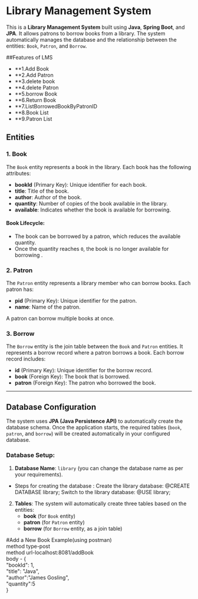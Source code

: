 # Library Management System

This is a **Library Management System** built using **Java**, **Spring Boot**, and **JPA**. It allows patrons to borrow books from a library. The system automatically manages the database and the relationship between the entities: `Book`, `Patron`, and `Borrow`.

##Features of LMS  <br>
- **1.Add Book <br>
- **2.Add Patron  <br>
- **3.delete book  <br>
- **4.delete Patron  <br>
- **5.borrow Book  <br>
- **6.Return Book  <br>
- **7.ListBorrowedBookByPatronID  <br>
- **8.Book List  <br>
- **9.Patron List <br>

## Entities

### 1. **Book**
The `Book` entity represents a book in the library. Each book has the following attributes:
- **bookId** (Primary Key): Unique identifier for each book.
- **title**: Title of the book.
- **author**: Author of the book.
- **quantity**: Number of copies of the book available in the library.
- **available**: Indicates whether the book is available for borrowing.

#### Book Lifecycle:
- The book can be borrowed by a patron, which reduces the available quantity.
- Once the quantity reaches `0`, the book is no longer available for borrowing .

### 2. **Patron**
The `Patron` entity represents a library member who can borrow books. Each patron has:
- **pid** (Primary Key): Unique identifier for the patron.
- **name**: Name of the patron.

A patron can borrow multiple books at once.

### 3. **Borrow**
The `Borrow` entity is the join table between the `Book` and `Patron` entities. It represents a borrow record where a patron borrows a book. Each borrow record includes:
- **id** (Primary Key): Unique identifier for the borrow record.
- **book** (Foreign Key): The book that is borrowed.
- **patron** (Foreign Key): The patron who borrowed the book.

---

## Database Configuration

The system uses **JPA (Java Persistence API)** to automatically create the database schema. Once the application starts, the required tables (`book`, `patron`, and `borrow`) will be created automatically in your configured database.

### Database Setup:

1. **Database Name**: `library` (you can change the database name as per your requirements).
* Steps for creating the database :
Create the library database:
@CREATE DATABASE library;
Switch to the library database:
@USE library;

2. **Tables**: The system will automatically create three tables based on the entities: 
    - **book** (for `Book` entity)
    - **patron** (for `Patron` entity)
    - **borrow** (for `Borrow` entity, as a join table)
      
#Add a New Book Example(using postman) <br>
method type-post <br>
method url-localhost:8081/addBook  <br>
body - {   <br>
        "bookId": 1,   <br>
        "title": "Java",   <br>
        "author":"James Gosling",   <br>
        "quantity":5   <br>
    }




